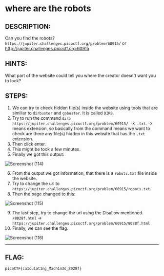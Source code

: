 # where are the robots
## DESCRIPTION:
Can you find the robots? ```https://jupiter.challenges.picoctf.org/problem/60915/``` or http://jupiter.challenges.picoctf.org:60915
## HINTS:
What part of the website could tell you where the creator doesn't want you to look?
## STEPS:
1. We can try to check hidden file(s) inside the website using tools that are similiar to `dirbuster` and `gobuster`. It is called `DIRB`.
2. Try to run the command `dirb https://jupiter.challenges.picoctf.org/problem/60915/ -X .txt`. `-X` means extension, so basically from the command means we want to check are there any file(s) hidden in this website that has the `.txt` extension.
3. Then click enter.
4. This might be took a few minutes.
5. Finally we got this output:

![Screenshot (114)](https://user-images.githubusercontent.com/98648342/172039721-3b7f20fd-2f71-4b10-b2a2-9b5675373318.png)

6. From the output we got information, that there is a `robots.txt` file inside the website.
7. Try to change the url to `https://jupiter.challenges.picoctf.org/problem/60915/robots.txt`.
8. Then the page changed to this:

![Screenshot (115)](https://user-images.githubusercontent.com/98648342/172039910-e685b71e-8e16-474e-8f0f-d0ed72e3cc0d.png)

9. The last step, try to change the url using the Disallow mentioned. `/8028f.html` -> `https://jupiter.challenges.picoctf.org/problem/60915/8028f.html`
10. Finally, we can see the flag.

![Screenshot (116)](https://user-images.githubusercontent.com/98648342/172039979-46c21bc8-d67c-40c4-b407-c39988f7e817.png)

---
## FLAG:
```
picoCTF{ca1cu1at1ng_Mach1n3s_8028f}
```
